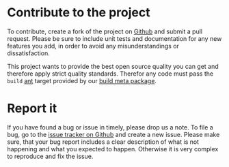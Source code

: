 # Contribute to the project

To contribute, create a fork of the project on [Github](https://github.com/wick-ed/timely) and submit a pull request. Please be sure to include unit tests and documentation for any new features you add, in order to avoid any misunderstandings or dissatisfaction.

This project wants to provide the best open source quality you can get and therefore apply strict quality standards.
Therefor any code must pass the `build` [ant](https://ant.apache.org/) target provided by our [build meta package](https://github.com/appserver-io/build).

# Report it

If you have found a bug or issue in timely, please drop us a note. To file a bug, go to the
[issue tracker on Github](https://github.com/wick-ed/timely/issues) and create a new issue.
Please make sure, that your bug report includes a clear description of what is not
happening and what you expected to happen. Otherwise it is very complex to reproduce and fix the issue.